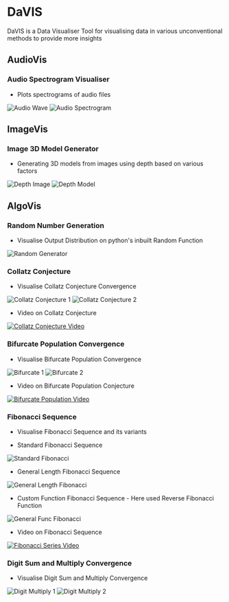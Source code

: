 # DaVIS
 DaVIS is a Data Visualiser Tool for visualising data in various unconventional methods to provide more insights

## AudioVis
### Audio Spectrogram Visualiser
   - Plots spectrograms of audio files
   
   ![Audio Wave](https://github.com/KausikN/DaVIS/blob/master/AudioVis/GeneratedVisualisations/AudioSpectrogram_AudioWave.png)
   ![Audio Spectrogram](https://github.com/KausikN/DaVIS/blob/master/AudioVis/GeneratedVisualisations/AudioSpectrogram_Spectrogram.png)
   
## ImageVis
### Image 3D Model Generator
   - Generating 3D models from images using depth based on various factors
   
   ![Depth Image](https://github.com/KausikN/DaVIS/blob/master/ImageVis/GeneratedVisualisations/Image3DVis_DepthImage.png)
   ![Depth Model](https://github.com/KausikN/DaVIS/blob/master/ImageVis/GeneratedVisualisations/Image3DVis_DepthImageModel.PNG)

## AlgoVis
### Random Number Generation
   - Visualise Output Distribution on python's inbuilt Random Function
   
   ![Random Generator](https://github.com/KausikN/DaVIS/blob/master/AlgoVis/GeneratedVisualisations/RandomGen_GIF.gif)
   
### Collatz Conjecture
   - Visualise Collatz Conjecture Convergence
   
   ![Collatz Conjecture 1](https://github.com/KausikN/DaVIS/blob/master/AlgoVis/GeneratedVisualisations/CollatzConjecture_ConvergenceSingleValue.png)
   ![Collatz Conjecture 2](https://github.com/KausikN/DaVIS/blob/master/AlgoVis/GeneratedVisualisations/CollatzConjecture_ConvergenceItersCount.png)
   
   - Video on Collatz Conjecture
   
   [![Collatz Conjecture Video](https://img.youtube.com/vi/5mFpVDpKX70/0.jpg)](https://www.youtube.com/watch?v=5mFpVDpKX70)
   
### Bifurcate Population Convergence
   - Visualise Bifurcate Population Convergence
   
   ![Bifurcate 1](https://github.com/KausikN/DaVIS/blob/master/AlgoVis/GeneratedVisualisations/Bifurcation_PopulationConvergence.png)
   ![Bifurcate 2](https://github.com/KausikN/DaVIS/blob/master/AlgoVis/GeneratedVisualisations/Bifurcation_BifurcationPlot.png)
      
   - Video on Bifurcate Population Conjecture
   
   [![Bifurcate Population Video](https://img.youtube.com/vi/ovJcsL7vyrk/0.jpg)](https://www.youtube.com/watch?v=ovJcsL7vyrk)

### Fibonacci Sequence
   - Visualise Fibonacci Sequence and its variants
   
   - Standard Fibonacci Sequence

   ![Standard Fibonacci](https://github.com/KausikN/DaVIS/blob/master/AlgoVis/GeneratedVisualisations/Fibonacci_Standard.png)

   - General Length Fibonacci Sequence

   ![General Length Fibonacci](https://github.com/KausikN/DaVIS/blob/master/AlgoVis/GeneratedVisualisations/Fibonacci_GenericLength.png)

   - Custom Function Fibonacci Sequence - Here used Reverse Fibonacci Function

   ![General Func Fibonacci](https://github.com/KausikN/DaVIS/blob/master/AlgoVis/GeneratedVisualisations/Fibonacci_GenericFunc.png)

   - Video on Fibonacci Sequence
   
   [![Fibonacci Series Video](https://img.youtube.com/vi/SjSHVDfXHQ4/0.jpg)](https://www.youtube.com/watch?v=SjSHVDfXHQ4)
   
### Digit Sum and Multiply Convergence
   - Visualise Digit Sum and Multiply Convergence
   
   ![Digit Multiply 1](https://github.com/KausikN/DaVIS/blob/master/AlgoVis/GeneratedVisualisations/DigitMultiply_ConvergenceSingleValue.png)
   ![Digit Multiply 2](https://github.com/KausikN/DaVIS/blob/master/AlgoVis/GeneratedVisualisations/DigitMultiply_ConvergenceItersCount.png)
